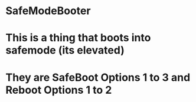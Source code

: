 # SafeModeBooter


# This is a thing that boots into safemode (its elevated)
# They are SafeBoot Options 1 to 3 and Reboot Options 1 to 2
